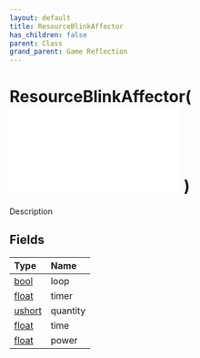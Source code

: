 ```yaml
---
layout: default
title: ResourceBlinkAffector
has_children: false
parent: Class
grand_parent: Game Reflection
---
```

# ResourceBlinkAffector( ![ AffectorLambda ](/game-reflection/classes/affector_lambda.md) )
Description 

## Fields
| Type | Name |
|:-------------|:--------------|
| [bool](/game-reflection/components/bool.md) | loop |
| [float](/game-reflection/components/float.md) | timer |
| [ushort](/game-reflection/enums/ushort.md) | quantity |
| [float](/game-reflection/components/float.md) | time |
| [float](/game-reflection/components/float.md) | power |
